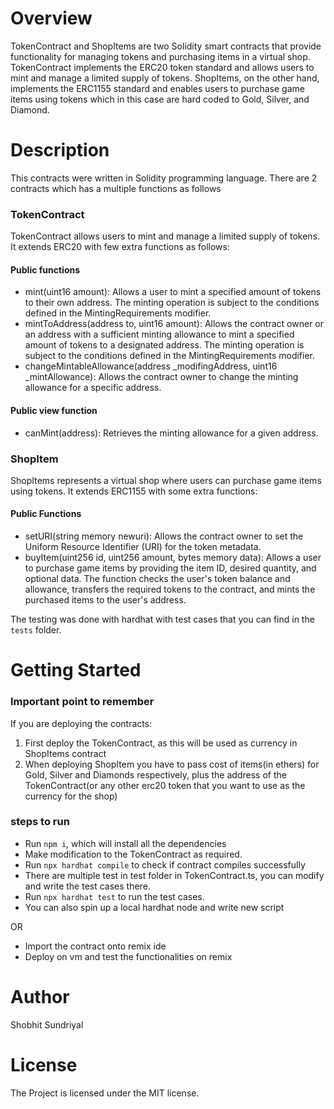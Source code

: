 # Overview

TokenContract and ShopItems are two Solidity smart contracts that provide functionality for managing tokens and purchasing items in a virtual shop. TokenContract implements the ERC20 token standard and allows users to mint and manage a limited supply of tokens. ShopItems, on the other hand, implements the ERC1155 standard and enables users to purchase game items using tokens which in this case are hard coded to Gold, Silver, and Diamond.

# Description

This contracts were written in Solidity programming language. There are 2 contracts which has a multiple functions as follows

### TokenContract
TokenContract allows users to mint and manage a limited supply of tokens. It extends ERC20 with few extra functions as follows:

#### Public functions
- mint(uint16 amount): Allows a user to mint a specified amount of tokens to their own address. The minting operation is subject to the conditions defined in the MintingRequirements modifier.
- mintToAddress(address to, uint16 amount): Allows the contract owner or an address with a sufficient minting allowance to mint a specified amount of tokens to a designated address. The minting operation is subject to the conditions defined in the MintingRequirements modifier.
- changeMintableAllowance(address _modifingAddress, uint16 _mintAllowance): Allows the contract owner to change the minting allowance for a specific address.

#### Public view function
- canMint(address): Retrieves the minting allowance for a given address.

### ShopItem
ShopItems represents a virtual shop where users can purchase game items using tokens. It extends ERC1155 with some extra functions:

#### Public Functions
- setURI(string memory newuri): Allows the contract owner to set the Uniform Resource Identifier (URI) for the token metadata.
- buyItem(uint256 id, uint256 amount, bytes memory data): Allows a user to purchase game items by providing the item ID, desired quantity, and optional data. The function checks the user's token balance and allowance, transfers the required tokens to the contract, and mints the purchased items to the user's address.

The testing was done with hardhat with test cases that you can find in the `tests` folder.

# Getting Started

### Important point to remember
If you are deploying the contracts:
1. First deploy the TokenContract, as this will be used as currency in ShopItems contract
2. When deploying ShopItem you have to pass cost of items(in ethers) for Gold, Silver and Diamonds respectively, plus the address of the TokenContract(or any other erc20 token that you want to use as the currency for the shop)

### steps to run
- Run `npm i`, which will install all the dependencies
- Make modification to the TokenContract as required.
- Run `npx hardhat compile` to check if contract compiles successfully
- There are multiple test in test folder in TokenContract.ts, you can modify and write the test cases there.
- Run `npx hardhat test` to run the test cases.
- You can also spin up a local hardhat node and write new script
<!-- <br /> -->
  OR
<br />

- Import the contract onto remix ide
- Deploy on vm and test the functionalities on remix

# Author
Shobhit Sundriyal

# License
The Project is licensed under the MIT license.
